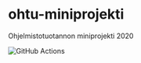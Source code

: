 # ohtu-miniprojekti
Ohjelmistotuotannon miniprojekti 2020

![GitHub Actions](https://github.com/hupijekku/ohtu-miniprojekti/workflows/Java%20CI%20with%20Gradle/badge.svg)
